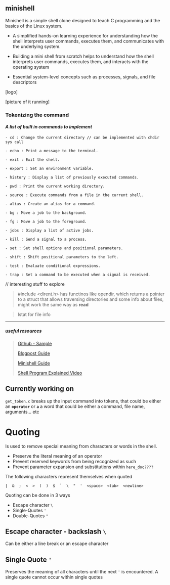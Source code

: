 ## minishell
Minishell is a simple shell clone designed to teach C programming and the basics of the Linux system.

- A simplified hands-on learning experience for understanding how the shell interprets user commands, executes them, and communicates with the underlying system.

- Building a mini shell from scratch helps to understand how the shell interprets user commands, executes them, and interacts with the operating system

- Essential system-level concepts such as processes, signals, and file descriptors

[logo]

[picture of it running]

### Tokenizing the command

#### _A list of built in commands to implement_

``` console
- cd : Change the current directory // can be implemented with chdir sys call

- echo : Print a message to the terminal.

- exit : Exit the shell.

- export : Set an environment variable.

- history : Display a list of previously executed commands.

- pwd : Print the current working directory.

- source : Execute commands from a file in the current shell.

- alias : Create an alias for a command.

- bg : Move a job to the background.

- fg : Move a job to the foreground.

- jobs : Display a list of active jobs.

- kill : Send a signal to a process.

- set : Set shell options and positional parameters.

- shift : Shift positional parameters to the left.

- test : Evaluate conditional expressions.

- trap : Set a command to be executed when a signal is received.
```

// interesting stuff to explore
>#include <dirent.h>
>has functinos like opendir, which returns a pointer to a struct that allows traversing directories
>and some info about files, might work the same way as **read**

> lstat for file info

---
##### useful resources

>[Github - Sample](https://github.com/maiadegraaf/minishell)
  >
  >[Blogpost Guide](https://brennan.io/2015/01/16/write-a-shell-in-c/)
  >
  >[Minishell Guide](https://harm-smits.github.io/42docs/projects/minishell)
  >
  >[Shell Program Explained Video](https://www.youtube.com/watch?v=ubt-UjcQUYg)

## Currently working on
`get_token.c` breaks up the input command into tokens, that could be either an __`operator`__ or __`a`__ a word that could be either a command, file name, arguments... etc


# Quoting
Is used to remove special meaning from characters or words in the shell.
- Preserve the literal meaning of an operator
- Prevent reserved keywords from being recognized as such
- Prevent parameter expansion and substitutions within `here_doc????`

The following characters represent themselves when quoted

	|  &  ;  <  >  (  )  $  `  \  "  '  <space>  <tab>  <newline>
Quoting can be done in 3 ways
- Escape character `\`
- Single-Quotes `'`
- Double-Quotes `"`

## Escape character - backslash `\`
Can be either a line break or an escape character
## Single Quote `'`
Preserves the meaning of all characters until the next `'` is encountered. A single quote cannot occur within single quotes





